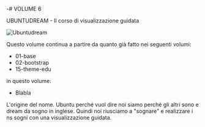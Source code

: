 -# VOLUME 6

UBUNTUDREAM - Il corso di visualizzazione guidata


![Ubuntudream](images/07-elisinfo/00-section/01_01-elisinfo_cover.png)


Questo volume continua a partire da quanto già fatto nei seguenti volumi:

- 01-base
- 02-bootstrap
- 15-theme-edu


in questo volume: 

* Blabla

L'origine del nome.
Ubuntu perché vuol dire noi siamo perché gli altri sono e dream da sogno in inglese. 
Quindi noi riusciamo a "sognare" e realizzare i ns sogni con una visualizzazione guidata.
